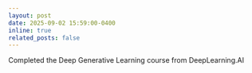 ```yaml
---
layout: post
date: 2025-09-02 15:59:00-0400
inline: true
related_posts: false
---
```


Completed the Deep Generative Learning course from DeepLearning.AI
